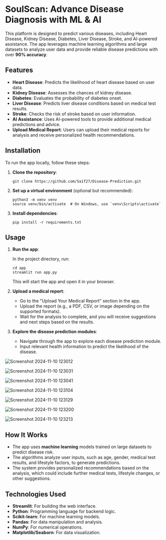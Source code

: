 # SoulScan: Advance Disease Diagnosis with  ML & AI

This platform is designed to predict various diseases, including Heart Disease, Kidney Disease, Diabetes, Liver Disease, Stroke, and AI-powered assistance. The app leverages machine learning algorithms and large datasets to analyze user data and provide reliable disease predictions with over **90% accuracy**.

## Features

- **Heart Disease**: Predicts the likelihood of heart disease based on user data.
- **Kidney Disease**: Assesses the chances of kidney disease.
- **Diabetes**: Evaluates the probability of diabetes onset.
- **Liver Disease**: Predicts liver disease conditions based on medical test results.
- **Stroke**: Checks the risk of stroke based on user information.
- **AI Assistance**: Uses AI-powered tools to provide additional medical predictions and advice.
- **Upload Medical Report**: Users can upload their medical reports for analysis and receive personalized health recommendations.

## Installation

To run the app locally, follow these steps:

1. **Clone the repository**:

   ```
   git clone https://github.com/Sa1f27/Disease-Prediction.git
   ```

2. **Set up a virtual environment** (optional but recommended):

   ```
   python3 -m venv venv
   source venv/bin/activate  # On Windows, use `venv\Scripts\activate`
   ```

3. **Install dependencies**:

   ```
   pip install -r requirements.txt
   ```

## Usage

1. **Run the app**:

   In the project directory, run:

   ```
   cd app
   streamlit run app.py
   ```

   This will start the app and open it in your browser.

2. **Upload a medical report**:
   - Go to the "Upload Your Medical Report" section in the app.
   - Upload the report (e.g., a PDF, CSV, or image depending on the supported formats).
   - Wait for the analysis to complete, and you will receive suggestions and next steps based on the results.

3. **Explore the disease prediction modules**:
   - Navigate through the app to explore each disease prediction module.
   - Input relevant health information to predict the likelihood of the disease.
     
![Screenshot 2024-11-10 123012](https://github.com/user-attachments/assets/4edc575d-c96c-44da-8110-cf3688e39742)

![Screenshot 2024-11-10 123031](https://github.com/user-attachments/assets/385595e2-8b11-4e99-8f14-70c1a4a8f665)

![Screenshot 2024-11-10 123041](https://github.com/user-attachments/assets/f0b438c2-495c-4451-a091-b2d58215c848)

![Screenshot 2024-11-10 123104](https://github.com/user-attachments/assets/138bb722-bb17-4a2b-a936-e763234bd0d1)

![Screenshot 2024-11-10 123129](https://github.com/user-attachments/assets/c1c118a7-ffa3-4120-9b2d-d93578223b01)

![Screenshot 2024-11-10 123200](https://github.com/user-attachments/assets/136d1f2d-8f06-48bc-8c45-e75bd6e973ae)

![Screenshot 2024-11-10 123213](https://github.com/user-attachments/assets/9bf357fb-1327-4606-a4fa-d7a0022af54d)

## How It Works

- The app uses **machine learning** models trained on large datasets to predict disease risk.
- The algorithms analyze user inputs, such as age, gender, medical test results, and lifestyle factors, to generate predictions.
- The system provides personalized recommendations based on the analysis, which could include further medical tests, lifestyle changes, or other suggestions.

## Technologies Used

- **Streamlit**: For building the web interface.
- **Python**: Programming language for backend logic.
- **Scikit-learn**: For machine learning models.
- **Pandas**: For data manipulation and analysis.
- **NumPy**: For numerical operations.
- **Matplotlib/Seaborn**: For data visualization.
